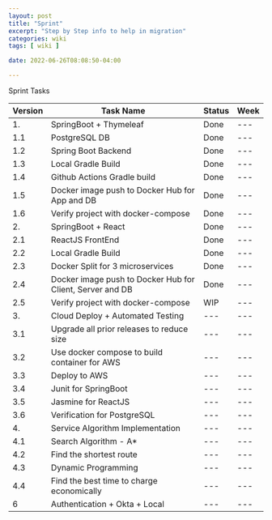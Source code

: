 ```yaml
---
layout: post
title: "Sprint"
excerpt: "Step by Step info to help in migration"
categories: wiki
tags: [ wiki ]

date: 2022-06-26T08:08:50-04:00

---
```


Sprint Tasks



| Version | Task Name                                                 | Status | Week  |
|---------|-----------------------------------------------------------|--------|-------|
| 1.      | SpringBoot + Thymeleaf                                    | Done   | ---   |
| 1.1     | PostgreSQL DB                                             | Done   | ---   |
| 1.2     | Spring Boot Backend                                       | Done   | ---   |
| 1.3     | Local Gradle Build                                        | Done   | ---   |
| 1.4     | Github Actions Gradle build                               | Done   | ---   |
| 1.5     | Docker image push to Docker Hub for App and DB            | Done   | ---   |
| 1.6     | Verify project with docker-compose                        | Done   | ---   |
| 2.      | SpringBoot + React                                        | Done   | ---   |
| 2.1     | ReactJS FrontEnd                                          | Done   | ---   |
| 2.2     | Local Gradle Build                                        | Done   | ---   |
| 2.3     | Docker Split for 3 microservices                          | Done   | ---   |
| 2.4     | Docker image push to Docker Hub for Client, Server and DB | Done   | ---   |
| 2.5     | Verify project with docker-compose                        | WIP    | ---   |
| 3.      | Cloud Deploy + Automated Testing                          | ---    | ---   |
| 3.1     | Upgrade all prior releases to reduce size                 | ---    | ---   |
| 3.2     | Use docker compose to build container for AWS             | ---    | ---   |
| 3.3     | Deploy to AWS                                             | ---    | ---   |
| 3.4     | Junit for SpringBoot                                      | ---    | ---   |
| 3.5     | Jasmine for ReactJS                                       | ---    | ---   |
| 3.6     | Verification for PostgreSQL                               | ---    | ---   |
| 4.      | Service Algorithm Implementation                          | ---    | ---   |
| 4.1     | Search Algorithm - A*                                     | ---    | ---   |
| 4.2     | Find the shortest route                                   | ---    | ---   |
| 4.3     | Dynamic Programming                                       | ---    | ---   |
| 4.4     | Find the best time to charge economically                 | ---    | ---   |
| 6       | Authentication + Okta + Local                             | ---    | ---   |
